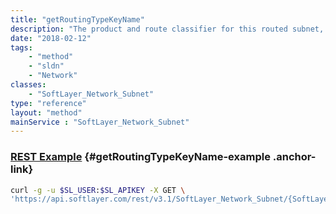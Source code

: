 ```yaml
---
title: "getRoutingTypeKeyName"
description: "The product and route classifier for this routed subnet, with the following values: PRIMARY, SECONDARY, STATIC_TO_IP, GLOBAL_IP, IPSEC_STATIC_NAT."
date: "2018-02-12"
tags:
    - "method"
    - "sldn"
    - "Network"
classes:
    - "SoftLayer_Network_Subnet"
type: "reference"
layout: "method"
mainService : "SoftLayer_Network_Subnet"
---
```


### [REST Example](#getRoutingTypeKeyName-example) <a href="/article/rest/"><i class="fas fa-question"></i></a> {#getRoutingTypeKeyName-example .anchor-link} 
```bash
curl -g -u $SL_USER:$SL_APIKEY -X GET \
'https://api.softlayer.com/rest/v3.1/SoftLayer_Network_Subnet/{SoftLayer_Network_SubnetID}/getRoutingTypeKeyName'
```

